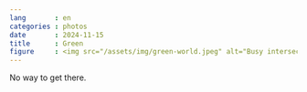 ```yaml
---
lang       : en
categories : photos
date       : 2024-11-15
title      : Green
figure     : <img src="/assets/img/green-world.jpeg" alt="Busy intersection filled with cars in a rainy day. Only the trees from afar are coloured in green. Everything else is gray.">
---
```

No way to get there.